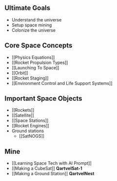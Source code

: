 ## Ultimate Goals
- Understand the universe
- Setup space mining
- Colonize the universe

## Core Space Concepts
- [[Physics Equations]]
- [[Rocket Propulsion Types]]
- [[Launching To Space]]
- [[Orbit]]
- [[Rocket Staging]]
- [[Environment Control and Life Support Systems]]

## Important Space Objects
- [[Rockets]]
- [[Satellite]]
- [[Space Stations]]
- [[Rocket Engines]]
- Ground stations
    - [[SatNOGS]]

## Mine
- [[Learning Space Tech with AI Prompt]]
- [[Making a CubeSat]] **QartvelSat-1**
- [[Making a Ground Station]] **QartvelNest**

